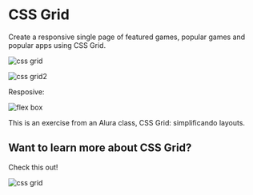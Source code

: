 # CSS Grid
Create a responsive single page of featured games, popular games and popular apps using CSS Grid.

![css grid](https://user-images.githubusercontent.com/83920579/166468365-e7158bc8-31e7-4149-82e3-1a9284d1fecc.png)

![css grid2](https://user-images.githubusercontent.com/83920579/166468754-a77778e1-d2d8-4ae5-b900-37857ff2d399.png)

Resposive:

![flex box](https://user-images.githubusercontent.com/83920579/166953162-bca2ac6c-3900-43bc-b7ad-1ac2b94ca49d.png)

This is an exercise from an Alura class, CSS Grid: simplificando layouts.
## Want to learn more about CSS Grid?
Check this out!

![css grid](https://user-images.githubusercontent.com/83920579/166947848-ffc87e71-e313-4b5b-8d47-17723879f38f.png)
